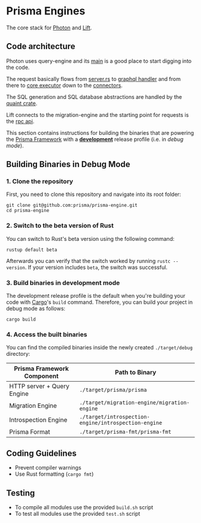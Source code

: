 # Prisma Engines

The core stack for [Photon](https://github.com/prisma/photonjs/) and
[Lift](https://github.com/prisma/lift/).

## Code architecture

Photon uses query-engine and its
[main](https://github.com/prisma/prisma-engine/blob/master/query-engine/prisma/src/main.rs)
is a good place to start digging into the code.

The request basically flows from
[server.rs](https://github.com/prisma/prisma-engine/blob/master/query-engine/prisma/src/server.rs)
to [graphql
handler](https://github.com/prisma/prisma-engine/blob/master/query-engine/prisma/src/request_handlers/graphql/handler.rs)
and from there to [core
executor](https://github.com/prisma/prisma-engine/blob/master/query-engine/core/src/executor/interpreting_executor.rs)
down to the
[connectors](https://github.com/prisma/prisma-engine/tree/master/query-engine/connectors/sql-query-connector/src).

The SQL generation and SQL database abstractions are handled by the [quaint
crate](https://github.com/prisma/quaint).

Lift connects to the migration-engine and the starting point for requests is the
[rpc
api](https://github.com/prisma/prisma-engine/blob/master/migration-engine/core/src/api/rpc.rs).

This section contains instructions for building the binaries that are powering the [Prisma Framework](https://github.com/prisma/prisma2) with a [**development**](https://doc.rust-lang.org/book/ch14-01-release-profiles.html) release profile (i.e. in _debug mode_).

## Building Binaries in Debug Mode

### 1. Clone the repository

First, you need to clone this repository and navigate into its root folder:

```
git clone git@github.com:prisma/prisma-engine.git
cd prisma-engine
```

### 2. Switch to the beta version of Rust

You can switch to Rust's beta version using the following command:

```
rustup default beta
```

Afterwards you can verify that the switch worked by running `rustc --version`. If your version includes `beta`, the switch was successful.

### 3. Build binaries in development mode

The development release profile is the default when you're building your code with [Cargo](https://doc.rust-lang.org/cargo/)'s `build` command. Therefore, you can build your project in debug mode as follows:

```
cargo build
```

### 4. Access the built binaries

You can find the compiled binaries inside the newly created `./target/debug` directory:

| Prisma Framework Component | Path to Binary                                       |
| -------------------------- | ---------------------------------------------------- |
| HTTP server + Query Engine | `./target/prisma/prisma`                             |
| Migration Engine           | `./target/migration-engine/migration-engine`         |
| Introspection Engine       | `./target/introspection-engine/introspection-engine` |
| Prisma Format              | `./target/prisma-fmt/prisma-fmt`                     |

## Coding Guidelines

- Prevent compiler warnings
- Use Rust formatting (`cargo fmt`)

## Testing

- To compile all modules use the provided `build.sh` script
- To test all modules use the provided `test.sh` script
